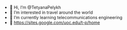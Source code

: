 - 👋 Hi, I’m @TetyanaPelykh
- 👀 I’m interested in travel around the world 
- 🌱 I’m currently learning telecommunications engineering 
- 💞️ https://sites.google.com/uoc.edu/t-p/home

<!---
TetyanaPelykh/TetyanaPelykh is a ✨ special ✨ repository because its `README.md` (this file) appears on your GitHub profile.
You can click the Preview link to take a look at your changes.
--->
